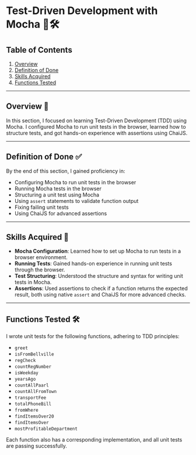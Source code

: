 # Test-Driven Development with Mocha 🧪🛠️

## Table of Contents

1. [Overview](#overview)
2. [Definition of Done](#definition-of-done)
3. [Skills Acquired](#skills-acquired)
4. [Functions Tested](#functions-tested)

---

## Overview 📝

In this section, I focused on learning Test-Driven Development (TDD) using Mocha. I configured Mocha to run unit tests in the browser, learned how to structure tests, and got hands-on experience with assertions using ChaiJS.

---

## Definition of Done ✅

By the end of this section, I gained proficiency in:

- Configuring Mocha to run unit tests in the browser
- Running Mocha tests in the browser
- Structuring a unit test using Mocha
- Using `assert` statements to validate function output
- Fixing failing unit tests
- Using ChaiJS for advanced assertions

---

## Skills Acquired 🌟

- **Mocha Configuration**: Learned how to set up Mocha to run tests in a browser environment.
- **Running Tests**: Gained hands-on experience in running unit tests through the browser.
- **Test Structuring**: Understood the structure and syntax for writing unit tests in Mocha.
- **Assertions**: Used assertions to check if a function returns the expected result, both using native `assert` and ChaiJS for more advanced checks.

---

## Functions Tested 🛠️

I wrote unit tests for the following functions, adhering to TDD principles:

- `greet`
- `isFromBellville`
- `regCheck`
- `countRegNumber`
- `isWeekday`
- `yearsAgo`
- `countAllPaarl`
- `countAllFromTown`
- `transportFee`
- `totalPhoneBill`
- `fromWhere`
- `findItemsOver20`
- `findItemsOver`
- `mostProfitableDepartment`

Each function also has a corresponding implementation, and all unit tests are passing successfully.

